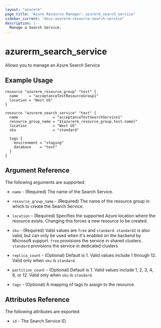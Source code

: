 ```yaml
---
layout: "azurerm"
page_title: "Azure Resource Manager: azurerm_search_service"
sidebar_current: "docs-azurerm-resource-search-service"
description: |-
  Manage a Search Service.
---
```


# azurerm\_search\_service

Allows you to manage an Azure Search Service

## Example Usage

```
resource "azurerm_resource_group" "test" {
  name     = "acceptanceTestResourceGroup1"
  location = "West US"
}

resource "azurerm_search_service" "test" {
  name                = "acceptanceTestSearchService1"
  resource_group_name = "${azurerm_resource_group.test.name}"
  location            = "West US"
  sku                 = "standard"

  tags {
    environment = "staging"
    database    = "test"
  }
}
```
## Argument Reference

The following arguments are supported:

* `name` - (Required) The name of the Search Service.

* `resource_group_name` - (Required) The name of the resource group in which to
    create the Search Service.

* `location` - (Required) Specifies the supported Azure location where the resource exists. Changing this forces a new resource to be created.

* `sku` - (Required) Valid values are `free` and `standard`. `standard2` is also valid, but can only be used when it's enabled on the backend by Microsoft support. `free` provisions the service in shared clusters. `standard` provisions the service in dedicated clusters

* `replica_count` - (Optional) Default is 1. Valid values include 1 through 12. Valid only when `sku` is `standard`.

* `partition_count` - (Optional) Default is 1. Valid values include 1, 2, 3, 4, 6, or 12. Valid only when `sku` is `standard`.

* `tags` - (Optional) A mapping of tags to assign to the resource.

## Attributes Reference

The following attributes are exported:

* `id` - The Search Service ID.
